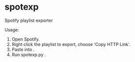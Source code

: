 spotexp
=======

Spotify playlist exporter

Usage:

1. Open Spotify.
2. Right click the playlist to export, choose 'Copy HTTP Link'.
3. Paste into <listfile>.
4. Run spotexp.py <listfile>.
